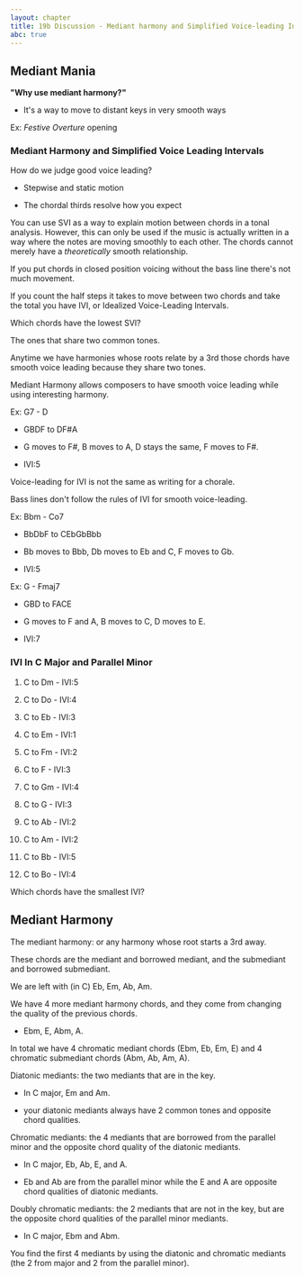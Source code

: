 ```yaml
---
layout: chapter
title: 19b Discussion - Mediant harmony and Simplified Voice-leading Intervals
abc: true
---
```


## Mediant Mania

**"Why use mediant harmony?"**
- It's a way to move to distant keys in very smooth ways

Ex: *Festive Overture* opening

### Mediant Harmony and Simplified Voice Leading Intervals

How do we judge good voice leading?

- Stepwise and static motion

- The chordal thirds resolve how you expect

You can use SVI as a way to explain motion between chords in a tonal analysis. However, this can only be used if the music is actually written in a way where the notes are moving smoothly to each other. The chords cannot merely have a *theoretically* smooth relationship.

If you put chords in closed position voicing without the bass line there's not much movement.

If you count the half steps it takes to move between two chords and take the total you have IVI, or Idealized Voice-Leading Intervals.



Which chords have the lowest SVI?

The ones that share two common tones.

Anytime we have harmonies whose roots relate by a 3rd those chords have smooth voice leading because they share two tones. 

Mediant Harmony allows composers to have smooth voice leading while using interesting harmony.

 

Ex: G7 - D

- GBDF to DF#A

- G moves to F#, B moves to A, D stays the same, F moves to F#.

- IVI:5



Voice-leading for IVI is not the same as writing for a chorale. 

Bass lines don't follow the rules of IVI for smooth voice-leading.



Ex: Bbm - Co7

- BbDbF to CEbGbBbb

- Bb moves to Bbb, Db moves to Eb and C, F moves to Gb.

- IVI:5



Ex: G - Fmaj7

- GBD to FACE

- G moves to F and A, B moves to C, D moves to E.

- IVI:7



### IVI In C Major and Parallel Minor



1. C to Dm - IVI:5

2. C to Do - IVI:4

3. C to Eb - IVI:3

4. C to Em - IVI:1

5. C to Fm - IVI:2

6. C to F - IVI:3

7. C to Gm - IVI:4

8. C to G - IVI:3

9. C to Ab - IVI:2

10. C to Am - IVI:2

11. C to Bb - IVI:5

12. C to Bo - IVI:4



Which chords have the smallest IVI?



## Mediant Harmony



The mediant harmony: or any harmony whose root starts a 3rd away.

These chords are the mediant and borrowed mediant, and the submediant and borrowed submediant.

We are left with (in C) Eb, Em, Ab, Am. 

We have 4 more mediant harmony chords, and they come from changing the quality of the previous chords.

- Ebm, E, Abm, A.

In total we have 4 chromatic mediant chords (Ebm, Eb, Em, E) and 4 chromatic submediant chords (Abm, Ab, Am, A).



Diatonic mediants: the two mediants that are in the key.

- In C major, Em and Am.

- your diatonic mediants always have 2 common tones and opposite chord qualities.



Chromatic mediants: the 4 mediants that are borrowed from the parallel minor and the opposite chord quality of the diatonic mediants.

- In C major, Eb, Ab, E, and A.

- Eb and Ab are from the parallel minor while the E and A are opposite chord qualities of diatonic mediants. 



Doubly chromatic mediants: the 2 mediants that are not in the key, but are the opposite chord qualities of the parallel minor mediants.

- In C major, Ebm and Abm.



You find the first 4 mediants by using the diatonic and chromatic mediants (the 2 from major and 2 from the parallel minor).